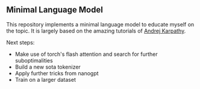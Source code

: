 ## Minimal Language Model

This repository implements a minimal language model to educate myself on the topic. It is largely based on the amazing tutorials of [Andrej Karpathy](https://www.youtube.com/@AndrejKarpathy).

Next steps:
- Make use of torch's flash attention and search for further suboptimalities
- Build a new sota tokenizer
- Apply further tricks from nanogpt
- Train on a larger dataset
